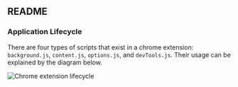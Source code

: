 ## README

### Application Lifecycle

There are four types of scripts that exist in a chrome extension: `background.js`, `content.js`, `options.js`, and `devTools.js`. Their usage can be explained by the diagram below.

![Chrome extension lifecycle](https://developer.chrome.com/static/images/devtools-extension.png)
